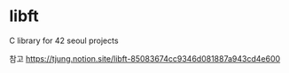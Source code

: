 # libft
C library for 42 seoul projects

참고
https://tjung.notion.site/libft-85083674cc9346d081887a943cd4e600
